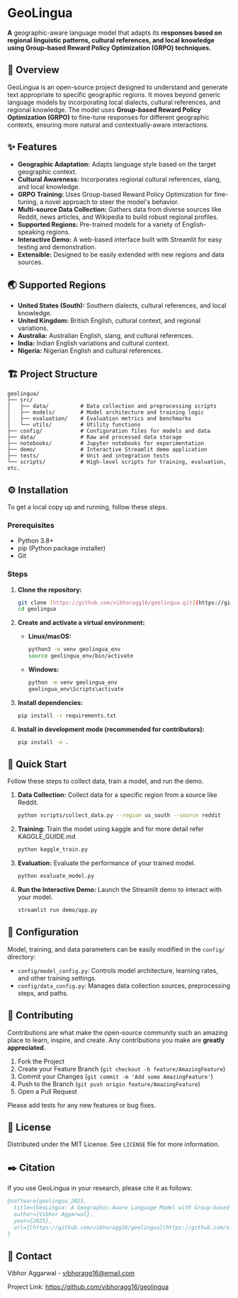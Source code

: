 # GeoLingua

**A** geographic-aware language model that adapts its **responses based on regional linguistic patterns, cultural references, and local knowledge using Group-based Reward Policy Optimization (GRPO) techniques.**

## 📝 Overview

GeoLingua is an open-source project designed to understand and generate text appropriate to specific geographic regions. It moves beyond generic language models by incorporating local dialects, cultural references, and regional knowledge. The model uses **Group-based Reward Policy Optimization (GRPO)** to fine-tune responses for different geographic contexts, ensuring more natural and contextually-aware interactions.

## ✨ Features

* **Geographic Adaptation:** Adapts language style based on the target geographic context.
* **Cultural Awareness:** Incorporates regional cultural references, slang, and local knowledge.
* **GRPO Training:** Uses Group-based Reward Policy Optimization for fine-tuning, a novel approach to steer the model's behavior.
* **Multi-source Data Collection:** Gathers data from diverse sources like Reddit, news articles, and Wikipedia to build robust regional profiles.
* **Supported Regions:** Pre-trained models for a variety of English-speaking regions.
* **Interactive Demo:** A web-based interface built with Streamlit for easy testing and demonstration.
* **Extensible:** Designed to be easily extended with new regions and data sources.

## 🌏 Supported Regions

* **United States (South):** Southern dialects, cultural references, and local knowledge.
* **United Kingdom:** British English, cultural context, and regional variations.
* **Australia:** Australian English, slang, and cultural references.
* **India:** Indian English variations and cultural context.
* **Nigeria:** Nigerian English and cultural references.

## 🏗️ Project Structure

```
geolingua/
├── src/
│   ├── data/          # Data collection and preprocessing scripts
│   ├── models/        # Model architecture and training logic
│   ├── evaluation/    # Evaluation metrics and benchmarks
│   └── utils/         # Utility functions
├── config/            # Configuration files for models and data
├── data/              # Raw and processed data storage
├── notebooks/         # Jupyter notebooks for experimentation
├── demo/              # Interactive Streamlit demo application
├── tests/             # Unit and integration tests
└── scripts/           # High-level scripts for training, evaluation, etc.
```

## ⚙️ Installation

To get a local copy up and running, follow these steps.

### Prerequisites

* Python 3.8+
* pip (Python package installer)
* Git

### Steps

1. **Clone the repository:**
   ```sh
   git clone [https://github.com/vibhoragg16/geolingua.git](https://github.com/vibhoragg16/geolingua.git)
   cd geolingua
   ```

2. **Create and activate a virtual environment:**
   * **Linux/macOS:**
     ```sh
     python3 -m venv geolingua_env
     source geolingua_env/bin/activate
     ```
   * **Windows:**
     ```sh
     python -m venv geolingua_env
     geolingua_env\Scripts\activate
     ```

3. **Install dependencies:**
   ```sh
   pip install -r requirements.txt
   ```

4. **Install in development mode (recommended for contributors):**
   ```sh
   pip install -e .
   ```

## 🚀 Quick Start

Follow these steps to collect data, train a model, and run the demo.

1. **Data Collection:**
   Collect data for a specific region from a source like Reddit.
   ```sh
   python scripts/collect_data.py --region us_south --source reddit
   ```

2. **Training:** Train the model using kaggle and for more detail refer KAGGLE_GUIDE.md
   ```sh
   python kaggle_train.py
   ```

3. **Evaluation:**
   Evaluate the performance of your trained model.
   ```sh
   python evaluate_model.py
   ```

4. **Run the Interactive Demo:**
   Launch the Streamlit demo to interact with your model.
   ```sh
   streamlit run demo/app.py
   ```

## 🔧 Configuration

Model, training, and data parameters can be easily modified in the `config/` directory:

* `config/model_config.py`: Controls model architecture, learning rates, and other training settings.
* `config/data_config.py`: Manages data collection sources, preprocessing steps, and paths.

## 🤝 Contributing

Contributions are what make the open-source community such an amazing place to learn, inspire, and create. Any contributions you make are **greatly appreciated**.

1. Fork the Project
2. Create your Feature Branch (`git checkout -b feature/AmazingFeature`)
3. Commit your Changes (`git commit -m 'Add some AmazingFeature'`)
4. Push to the Branch (`git push origin feature/AmazingFeature`)
5. Open a Pull Request

Please add tests for any new features or bug fixes.

## 📜 License

Distributed under the MIT License. See `LICENSE` file for more information.

## ✒️ Citation

If you use GeoLingua in your research, please cite it as follows:

```bibtex
@software{geolingua_2025,
  title={GeoLingua: A Geographic-Aware Language Model with Group-based Reward Policy Optimization (GRPO)},
  author={Vibhor Aggarwal},
  year={2025},
  url={[https://github.com/vibhoragg16/geolingua](https://github.com/vibhoragg16/geolingua)}
}
```

## 📧 Contact

Vibhor Aggarwal - vibhoragg16@email.com

Project Link: <https://github.com/vibhoragg16/geolingua>
